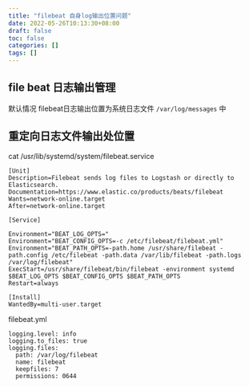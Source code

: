 ```yaml
---
title: "filebeat 自身log输出位置问题"
date: 2022-05-26T10:13:30+08:00
draft: false
toc: false
categories: []
tags: []
---
```


## file beat 日志输出管理

默认情况 filebeat日志输出位置为系统日志文件 `/var/log/messages` 中

## 重定向日志文件输出处位置

cat /usr/lib/systemd/system/filebeat.service
```
[Unit]
Description=Filebeat sends log files to Logstash or directly to Elasticsearch.
Documentation=https://www.elastic.co/products/beats/filebeat
Wants=network-online.target
After=network-online.target

[Service]

Environment="BEAT_LOG_OPTS="
Environment="BEAT_CONFIG_OPTS=-c /etc/filebeat/filebeat.yml"
Environment="BEAT_PATH_OPTS=-path.home /usr/share/filebeat -path.config /etc/filebeat -path.data /var/lib/filebeat -path.logs /var/log/filebeat"
ExecStart=/usr/share/filebeat/bin/filebeat -environment systemd $BEAT_LOG_OPTS $BEAT_CONFIG_OPTS $BEAT_PATH_OPTS
Restart=always

[Install]
WantedBy=multi-user.target
```

filebeat.yml
```
logging.level: info
logging.to_files: true
logging.files:
  path: /var/log/filebeat
  name: filebeat
  keepfiles: 7
  permissions: 0644

```


